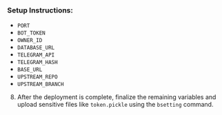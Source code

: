 ### Setup Instructions:

   * `PORT`
   * `BOT_TOKEN`
   * `OWNER_ID`
   * `DATABASE_URL`
   * `TELEGRAM_API`
   * `TELEGRAM_HASH`
   * `BASE_URL`
   * `UPSTREAM_REPO`
   * `UPSTREAM_BRANCH`  

8. After the deployment is complete, finalize the remaining variables and upload sensitive files like `token.pickle` using the `bsetting` command.
